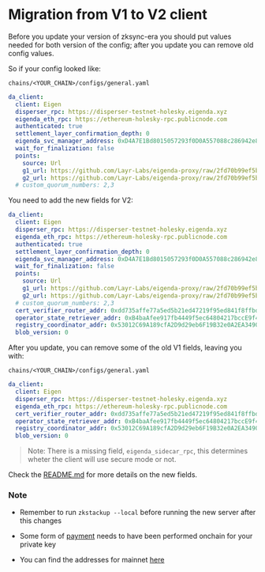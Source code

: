 # Migration from V1 to V2 client

Before you update your version of zksync-era you should put values needed for both version of the config; after you
update you can remove old config values.

So if your config looked like:

`chains/<YOUR_CHAIN>/configs/general.yaml`

```yaml
da_client:
  client: Eigen
  disperser_rpc: https://disperser-testnet-holesky.eigenda.xyz
  eigenda_eth_rpc: https://ethereum-holesky-rpc.publicnode.com
  authenticated: true
  settlement_layer_confirmation_depth: 0
  eigenda_svc_manager_address: 0xD4A7E1Bd8015057293f0D0A557088c286942e84b
  wait_for_finalization: false
  points:
    source: Url
    g1_url: https://github.com/Layr-Labs/eigenda-proxy/raw/2fd70b99ef5bf137d7bbca3461cf9e1f2c899451/resources/g1.point
    g2_url: https://github.com/Layr-Labs/eigenda-proxy/raw/2fd70b99ef5bf137d7bbca3461cf9e1f2c899451/resources/g2.point.powerOf2
  # custom_quorum_numbers: 2,3
```

You need to add the new fields for V2:

```yaml
da_client:
  client: Eigen
  disperser_rpc: https://disperser-testnet-holesky.eigenda.xyz
  eigenda_eth_rpc: https://ethereum-holesky-rpc.publicnode.com
  authenticated: true
  settlement_layer_confirmation_depth: 0
  eigenda_svc_manager_address: 0xD4A7E1Bd8015057293f0D0A557088c286942e84b
  wait_for_finalization: false
  points:
    source: Url
    g1_url: https://github.com/Layr-Labs/eigenda-proxy/raw/2fd70b99ef5bf137d7bbca3461cf9e1f2c899451/resources/g1.point
    g2_url: https://github.com/Layr-Labs/eigenda-proxy/raw/2fd70b99ef5bf137d7bbca3461cf9e1f2c899451/resources/g2.point.powerOf2
  # custom_quorum_numbers: 2,3
  cert_verifier_router_addr: 0xdd735affe77a5ed5b21ed47219f95ed841f8ffbd
  operator_state_retriever_addr: 0xB4baAfee917fb4449f5ec64804217bccE9f46C67
  registry_coordinator_addr: 0x53012C69A189cfA2D9d29eb6F19B32e0A2EA3490
  blob_version: 0
```

After you update, you can remove some of the old V1 fields, leaving you with:

`chains/<YOUR_CHAIN>/configs/general.yaml`

```yaml
da_client:
  client: Eigen
  disperser_rpc: https://disperser-testnet-holesky.eigenda.xyz
  eigenda_eth_rpc: https://ethereum-holesky-rpc.publicnode.com
  cert_verifier_router_addr: 0xdd735affe77a5ed5b21ed47219f95ed841f8ffbd
  operator_state_retriever_addr: 0xB4baAfee917fb4449f5ec64804217bccE9f46C67
  registry_coordinator_addr: 0x53012C69A189cfA2D9d29eb6F19B32e0A2EA3490
  blob_version: 0
```

> Note: There is a missing field, `eigenda_sidecar_rpc`, this determines wheter the client will use secure mode or not.

Check the [README.md](./README.md) for more details on the new fields.

### Note

- Remember to run `zkstackup --local` before running the new server after this changes

- Some form of [payment](https://docs.eigencloud.xyz/products/eigenda/core-concepts/payments) needs to have been performed onchain for your private key 

- You can find the addresses for mainnet [here](https://docs.eigencloud.xyz/products/eigenda/networks/mainnet)
